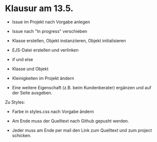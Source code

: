 Klausur am 13.5.
================

* Issue im Projekt nach Vorgabe anlegen
* Issue nach "In progress" verschieben

* Klasse erstellen, Objekt instanziieren, Objekt initialisieren
* EJS-Datei erstellen und verlinken

* if und else
* Klasse und Objekt

* Kleinigkeiten im Projekt ändern
* Eine weitere Eigenschaft (z.B. beim Kundenberater) ergänzen und auf der Seite ausgeben.

Zu Styles:
* Farbe in styles.css nach Vorgabe ändern



* Am Ende muss der Quelltext nach Github gepusht werden.
* Jeder muss am Ende per mail den Link zum Quelltext und zum project schicken.